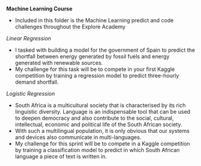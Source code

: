 **Machine Learning Course**

- Included in this folder is the Machine Learning predict and code challenges throughout the Explore Academy  

*Linear Regression*

- I tasked with building a model for the government of Spain to predict the shortfall between energy generated by fossil fuels and energy generated with
renewable sources. 
- My challenge for this task will be to compete in your first Kaggle competition by training a regression model to predict three-hourly
demand shortfall.

*Logistic Regression*
- South Africa is a multicultural society that is characterised by its rich linguistic diversity. Language is an indispensable tool that can be used to deepen democracy and also contribute to the social, cultural, intellectual, economic and political life of the South African society. 
- With such a multilingual population, it is only obvious that our systems and devices also communicate in multi-languages.
- My challenge for this sprint will be to compete in a Kaggle competition by training a classification model to predict in which South African language a piece of text is written in.
